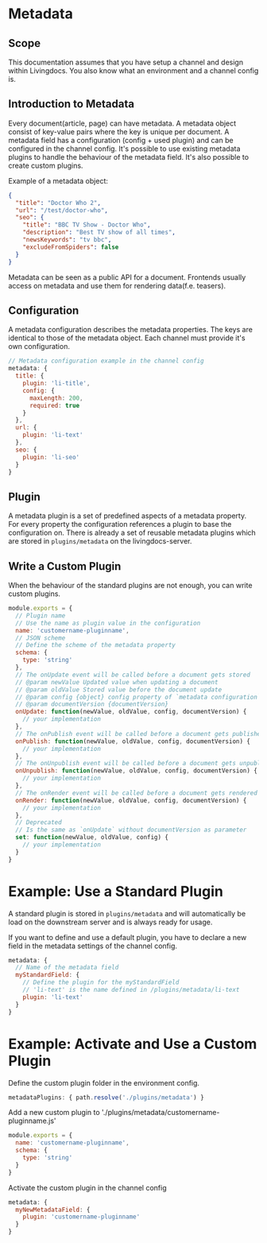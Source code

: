 # Metadata

## Scope

This documentation assumes that you have setup a channel and design within Livingdocs.
You also know what an environment and a channel config is.

## Introduction to Metadata

Every document(article, page) can have metadata. A metadata object consist of key-value pairs where the key is unique per document.
A metadata field has a configuration (config + used plugin) and can be configured in the channel config. It's possible to use existing metadata plugins to handle the behaviour of the metadata field. It's also possible to create custom plugins.

Example of a metadata object:
```json
{
  "title": "Doctor Who 2",
  "url": "/test/doctor-who",
  "seo": {
    "title": "BBC TV Show - Doctor Who",
    "description": "Best TV show of all times",
    "newsKeywords": "tv bbc",
    "excludeFromSpiders": false
  }
}
```
Metadata can be seen as a public API for a document. Frontends usually access on metadata
and use them for rendering data(f.e. teasers).


## Configuration
A metadata configuration describes the metadata properties. The keys are identical to those of
the metadata object. Each channel must provide it's own configuration.
```js
// Metadata configuration example in the channel config
metadata: {
  title: {
    plugin: 'li-title',
    config: {
      maxLength: 200,
      required: true
    }
  },
  url: {
    plugin: 'li-text'
  },
  seo: {
    plugin: 'li-seo'
  }
}
```

## Plugin

A metadata plugin is a set of predefined aspects of a metadata
property. For every property the configuration references a plugin
to base the configuration on.
There is already a set of reusable metadata plugins which are stored in
`plugins/metadata` on the livingdocs-server.


## Write a Custom Plugin

When the behaviour of the standard plugins are not enough, you can write custom plugins.


```js
module.exports = {
  // Plugin name
  // Use the name as plugin value in the configuration
  name: 'customername-pluginname',
  // JSON scheme
  // Define the scheme of the metadata property
  schema: {
    type: 'string'
  },
  // The onUpdate event will be called before a document gets stored
  // @param newValue Updated value when updating a document
  // @param oldValue Stored value before the document update
  // @param config {object} config property of `metadata configuration`
  // @param documentVersion {documentVersion}
  onUpdate: function(newValue, oldValue, config, documentVersion) {
    // your implementation
  },
  // The onPublish event will be called before a document gets published
  onPublish: function(newValue, oldValue, config, documentVersion) {
    // your implementation
  },
  // The onUnpublish event will be called before a document gets unpublished
  onUnpublish: function(newValue, oldValue, config, documentVersion) {
    // your implementation
  },
  // The onRender event will be called before a document gets rendered
  onRender: function(newValue, oldValue, config, documentVersion) {
    // your implementation
  },
  // Deprecated
  // Is the same as `onUpdate` without documentVersion as parameter
  set: function(newValue, oldValue, config) {
    // your implementation
  }
}
```


# Example: Use a Standard Plugin

A standard plugin is stored in `plugins/metadata` and will automatically be load on the downstream server and is always ready for usage.

If you want to define and use a default plugin, you have to declare
a new field in the metadata settings of the channel config.

```js
metadata: {
  // Name of the metadata field
  myStandardField: {
    // Define the plugin for the myStandardField
    // 'li-text' is the name defined in /plugins/metadata/li-text
    plugin: 'li-text'
  }
}
```



# Example: Activate and Use a Custom Plugin

Define the custom plugin folder in the environment config.

```js
metadataPlugins: { path.resolve('./plugins/metadata') }
```

Add a new custom plugin to './plugins/metadata/customername-pluginname.js'

```js
module.exports = {
  name: 'customername-pluginname',
  schema: {
    type: 'string'
  }
}
```

Activate the custom plugin in the channel config

```js
metadata: {
  myNewMetadataField: {
    plugin: 'customername-pluginname'
  }
}
```
